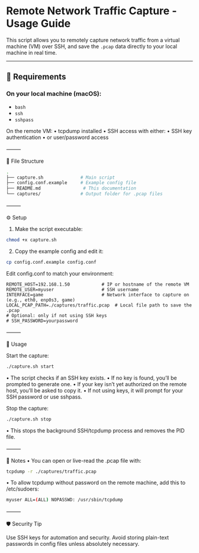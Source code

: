 # Remote Network Traffic Capture - Usage Guide

This script allows you to remotely capture network traffic from a virtual machine (VM) over SSH, and save the `.pcap` data directly to your local machine in real time.

---

## 🔧 Requirements

### On your **local machine** (macOS):

- `bash`
- `ssh`
- `sshpass`


On the remote VM:
	•	tcpdump installed
	•	SSH access with either:
	•	SSH key authentication
	•	or user/password access

⸻

📁 File Structure

```bash
.
├── capture.sh              # Main script
├── config.conf.example     # Example config file
├── README.md                # This documentation
└── captures/               # Output folder for .pcap files
```


⸻

⚙️ Setup
1.	Make the script executable:

```bash
chmod +x capture.sh
```

2.	Copy the example config and edit it:

```bash
cp config.conf.example config.conf
```

Edit config.conf to match your environment:
```
REMOTE_HOST=192.168.1.50            # IP or hostname of the remote VM
REMOTE_USER=myuser                  # SSH username
INTERFACE=game                      # Network interface to capture on (e.g., eth0, enp0s3, game)
LOCAL_PCAP_PATH=./captures/traffic.pcap  # Local file path to save the .pcap
# Optional: only if not using SSH keys
# SSH_PASSWORD=yourpassword
```


⸻

🚀 Usage

Start the capture:

```bash
./capture.sh start
```

•	The script checks if an SSH key exists.
•	If no key is found, you’ll be prompted to generate one.
•	If your key isn’t yet authorized on the remote host, you’ll be asked to copy it.
•	If not using keys, it will prompt for your SSH password or use sshpass.

Stop the capture:

```bash
./capture.sh stop
```

•	This stops the background SSH/tcpdump process and removes the PID file.

⸻

📖 Notes
	•	You can open or live-read the .pcap file with:

```bash
tcpdump -r ./captures/traffic.pcap
```


•	To allow tcpdump without password on the remote machine, add this to /etc/sudoers:

```bash
myuser ALL=(ALL) NOPASSWD: /usr/sbin/tcpdump
```



⸻

🛡️ Security Tip

Use SSH keys for automation and security. Avoid storing plain-text passwords in config files unless absolutely necessary.